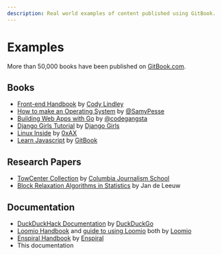 ```yaml
---
description: Real world examples of content published using GitBook.
---
```


# Examples

More than 50,000 books have been published on [GitBook.com](https://www.gitbook.com/explore).

## Books

* [Front-end Handbook](https://www.gitbook.com/book/frontendmasters/front-end-handbook/details) by [Cody Lindley](http://codylindley.com)
* [How to make an Operating System](https://www.gitbook.com/book/samypesse/how-to-create-an-operating-system/details) by [@SamyPesse](https://github.com/SamyPesse)
* [Building Web Apps with Go](https://www.gitbook.com/book/codegangsta/building-web-apps-with-go/details) by [@codegangsta](https://github.com/codegangsta)
* [Django Girls Tutorial](http://tutorial.djangogirls.org/en/index.html) by [Django Girls](https://djangogirls.org)
* [Linux Inside](https://www.gitbook.com/book/0xax/linux-insides/details) by [0xAX](https://twitter.com/0xAX)
* [Learn Javascript](https://www.gitbook.com/book/gitbookio/javascript/details) by [GitBook](https://twitter.com/GitbookIO)

## Research Papers

* [TowCenter Collection](https://www.gitbook.com/@towcenter) by [Columbia Journalism School](http://www.journalism.columbia.edu/)
* [Block Relaxation Algorithms in Statistics](https://www.gitbook.com/@jandeleeuw) by Jan de Leeuw

## Documentation

* [DuckDuckHack Documentation](http://docs.duckduckhack.com) by [DuckDuckGo](https://duckduckgo.com/about)
* [Loomio Handbook](http://loomio.coop/) and [guide to using Loomio](https://loomio.gitbooks.io/manual/content/en/index.html) both by [Loomio](https://www.loomio.org/)
* [Enspiral Handbook](http://handbook.enspiral.com/) by [Enspiral](http://enspiral.com/)
* This documentation

